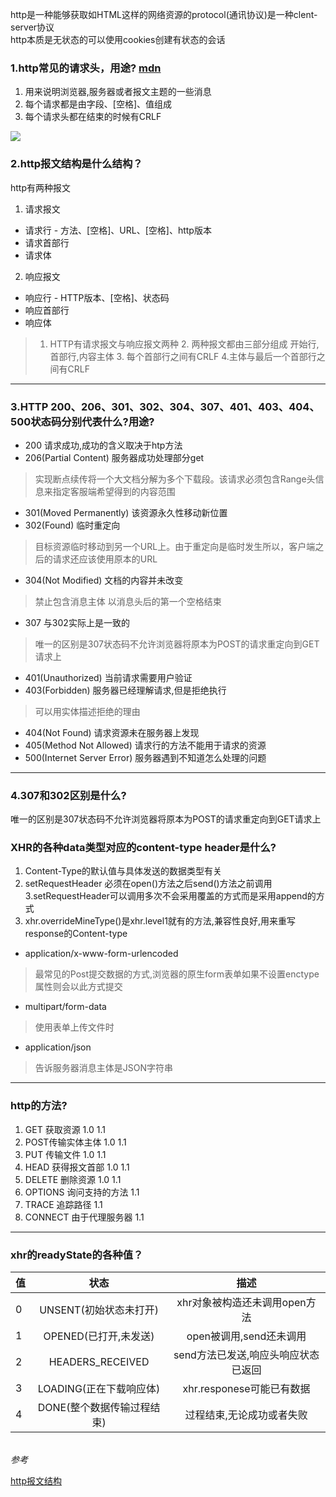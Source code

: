 http是一种能够获取如HTML这样的网络资源的protocol(通讯协议)是一种clent-server协议<br>
http本质是无状态的可以使用cookies创建有状态的会话
### 1.http常见的请求头，用途? [mdn](https://developer.mozilla.org/zh-CN/docs/Web/HTTP/Headers)
  1. 用来说明浏览器,服务器或者报文主题的一些消息
  2. 每个请求都是由字段、[空格]、值组成
  3. 每个请求头都在结束的时候有CRLF

![](https://upload-images.jianshu.io/upload_images/310976-40f0e13165a53469.png?imageMogr2/auto-orient/strip|imageView2/2/w/1200/format/webp)
### 2.http报文结构是什么结构？
  http有两种报文
  1. 请求报文
  - 请求行 - 方法、[空格]、URL、[空格]、http版本
  - 请求首部行
  - 请求体
  2. 响应报文
  - 响应行 - HTTP版本、[空格]、状态码
  - 响应首部行
  - 响应体

  >1. HTTP有请求报文与响应报文两种 2. 两种报文都由三部分组成 开始行,首部行,内容主体 3. 每个首部行之间有CRLF 4.主体与最后一个首部行之间有CRLF
-----
### 3.HTTP 200、206、301、302、304、307、401、403、404、500状态码分别代表什么?用途?
 - 200 请求成功,成功的含义取决于htp方法
 - 206(Partial Content) 服务器成功处理部分get 
 > 实现断点续传将一个大文档分解为多个下载段。该请求必须包含Range头信息来指定客服端希望得到的内容范围
- 301(Moved Permanently) 该资源永久性移动新位置
- 302(Found) 临时重定向
> 目标资源临时移动到另一个URL上。由于重定向是临时发生所以，客户端之后的请求还应该使用原本的URL
- 304(Not Modified) 文档的内容并未改变
> 禁止包含消息主体 以消息头后的第一个空格结束
- 307 与302实际上是一致的
> 唯一的区别是307状态码不允许浏览器将原本为POST的请求重定向到GET请求上
- 401(Unauthorized) 当前请求需要用户验证
- 403(Forbidden) 服务器已经理解请求,但是拒绝执行
> 可以用实体描述拒绝的理由
- 404(Not Found) 请求资源未在服务器上发现 
- 405(Method Not Allowed) 请求行的方法不能用于请求的资源
- 500(Internet Server Error) 服务器遇到不知道怎么处理的问题
----
### 4.307和302区别是什么?
唯一的区别是307状态码不允许浏览器将原本为POST的请求重定向到GET请求上
### XHR的各种data类型对应的content-type header是什么?
1. Content-Type的默认值与具体发送的数据类型有关
2. setRequestHeader 必须在open()方法之后send()方法之前调用
3.setRequestHeader可以调用多次不会采用覆盖的方式而是采用append的方式
4. xhr.overrideMineType()是xhr.level1就有的方法,兼容性良好,用来重写response的Content-type

- application/x-www-form-urlencoded
> 最常见的Post提交数据的方式,浏览器的原生form表单如果不设置enctype属性则会以此方式提交
- multipart/form-data
> 使用表单上传文件时
- application/json
> 告诉服务器消息主体是JSON字符串

----
### http的方法?
1. GET 获取资源 1.0 1.1
2. POST传输实体主体 1.0 1.1
3. PUT 传输文件 1.0 1.1
4. HEAD 获得报文首部 1.0 1.1
5. DELETE 删除资源 1.0   1.1
6. OPTIONS 询问支持的方法 1.1
7. TRACE 追踪路径 1.1
8. CONNECT 由于代理服务器 1.1
----

### xhr的readyState的各种值？

  | 值| 状态| 描述 |
  | --- | :---: | :---: |
  | 0 | UNSENT(初始状态未打开)| xhr对象被构造还未调用open方法|
  | 1| OPENED(已打开,未发送) | open被调用,send还未调用 |
  |2| HEADERS_RECEIVED| send方法已发送,响应头响应状态已返回|
  |3| LOADING(正在下载响应体)|xhr.responese可能已有数据 |
  |4|DONE(整个数据传输过程结束)|过程结束,无论成功或者失败|
<br>
<em>参考</em>

[http报文结构](https://www.jianshu.com/p/a2c4ede32d11)